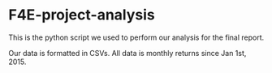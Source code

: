 # F4E-project-analysis

This is the python script we used to perform our analysis for the final report.

Our data is formatted in CSVs. All data is monthly returns since Jan 1st, 2015. 
